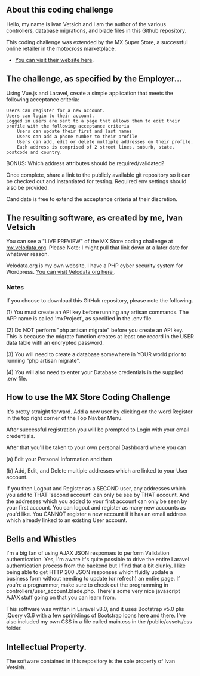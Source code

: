 ## About this coding challenge

Hello, my name is Ivan Vetsich and I am the author of the various controllers, database migrations, and blade files in this Github repository.

This coding challenge was extended by the MX Super Store, a successful online retailer in the motocross marketplace.

- [You can visit their website here](https://mxstore.com.au).

## The challenge, as specified by the Employer...

Using Vue.js and Laravel, create a simple application that meets the following acceptance criteria:

    Users can register for a new account.
    Users can login to their account.
    Logged in users are sent to a page that allows them to edit their profile with the following acceptance criteria
        Users can update their first and last names
        Users can add a phone number to their profile
        Users can add, edit or delete multiple addresses on their profile.
        Each address is comprised of 2 street lines, suburb, state, postcode and country.

BONUS: Which address attributes should be required/validated?

Once complete, share a link to the publicly available git repository so it can be checked out and instantiated for testing. Required env settings should also be provided.

Candidate is free to extend the acceptance criteria at their discretion.

## The resulting software, as created by me, Ivan Vetsich

You can see a "LIVE PREVIEW" of the MX Store coding challenge at [mx.velodata.org](https://mx.velodata.org). Please Note: I might pull that link down at a later date for whatever reason.

Velodata.org is my own website, I have a PHP cyber security system for Wordpress. [You can visit Velodata.org here ](https://velodata.org).

### Notes

If you choose to download this GitHub repository, please note the following.

(1) You must create an API key before running any artisan commands. The APP name is called 'mxProject', as specified in the .env file.

(2) Do NOT perform "php artisan migrate" before you create an API key. This is because the migrate function creates at least one record in the USER data table with an encrypted password.

(3) You will need to create a database somewhere in YOUR world prior to running "php artisan migrate".

(4) You will also need to enter your Database credentials in the supplied .env file.

## How to use the MX Store Coding Challenge

It's pretty straight forward. Add a new user by clicking on the word Register in the top right corner of the Top Navbar Menu.

After successful registration you will be prompted to Login with your email credentials.

After that you'll be taken to your own personal Dashboard where you can

(a) Edit your Personal Information and then

(b) Add, Edit, and Delete multiple addresses which are linked to your User account.

If you then Logout and Register as a SECOND user, any addresses which you add to THAT 'second account' can only be see by THAT account. And the addresses which you added to your first account can only be seen by your first account. You can logout and register as many new accounts as you'd like. You CANNOT register a new account if it has an email address which already linked to an existing User account.

## Bells and Whistles

I'm a big fan of using AJAX JSON responses to perform Validation authentication. Yes, I'm aware it's quite possible to drive the entire Laravel authentication process from the backend but I find that a bit clunky. I like being able to get HTTP 200 JSON responses which fluidly update a business form without needing to update (or refresh) an entire page. If you're a programmer, make sure to check out the programming in controllers/user_account.blade.php. There's some very nice javascript AJAX stuff going on that you can learn from.

This software was written in Laravel v8.0, and it uses Bootstrap v5.0 plis jQuery v3.6 with a few sprinklings of Bootstrap Icons here and there. I've also included my own CSS in a file called main.css in the /public/assets/css folder.

## Intellectual Property.

The software contained in this repository is the sole property of Ivan Vetsich.
